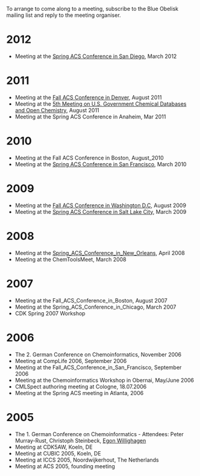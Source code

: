 To arrange to come along to a meeting, subscribe to the Blue Obelisk mailing list and reply to the meeting organiser. 

# 2012

  * Meeting at the [Spring ACS Conference in San Diego](meetings/sandiego2012.md), March 2012 

# 2011

  * Meeting at the [Fall ACS Conference in Denver](meetings/denver2011.md), August 2011 
  * Meeting at the [5th Meeting on U.S. Government Chemical Databases and Open Chemistry](meetings/usgov.md), August 2011 
  * Meeting at the Spring ACS Conference in Anaheim, Mar 2011 

# 2010

  * Meeting at the Fall ACS Conference in Boston, August_2010
  * Meeting at the [Spring ACS Conference in San Francisco](meetings/sanfran2010.md), March 2010 

# 2009

  * Meeting at the [Fall ACS Conference in Washington D.C](meetings/washington2009.md), August 2009 
  * Meeting at the [Spring ACS Conference in Salt Lake City](meetings/saltlakecity2009.md), March 2009 

# 2008

  * Meeting at the [Spring_ACS_Conference_in_New_Orleans](neworleans2008.md), April 2008 
  * Meeting at the ChemToolsMeet, March 2008 

# 2007

  * Meeting at the Fall_ACS_Conference_in_Boston, August 2007 
  * Meeting at the Spring_ACS_Conference_in_Chicago, March 2007 
  * CDK Spring 2007 Workshop

# 2006

  * The 2. German Conference on Chemoinformatics, November 2006
  * Meeting at CompLife 2006, September 2006 
  * Meeting at the Fall_ACS_Conference_in_San_Francisco, September 2006 
  * Meeting at the Chemoinformatics Workshop in Obernai, May/June 2006 
  * CMLSpect authoring meeting at Cologne, 18.07.2006 
  * Meeting at the Spring ACS meeting in Atlanta, 2006 

# 2005

  * The 1. German Conference on Chemoinformatics \- Attendees: Peter Murray-Rust, Christoph Steinbeck, [Egon Willighagen](http://chem-bla-ics.blogspot.com/2005/11/going-to-german-chemoinformatics.html)
  * Meeting at CDK5AW, Koeln, DE 
  * Meeting at CUBIC 2005, Koeln, DE 
  * Meeting at ICCS 2005, Noordwijkerhout, The Netherlands 
  * Meeting at ACS 2005, founding meeting

